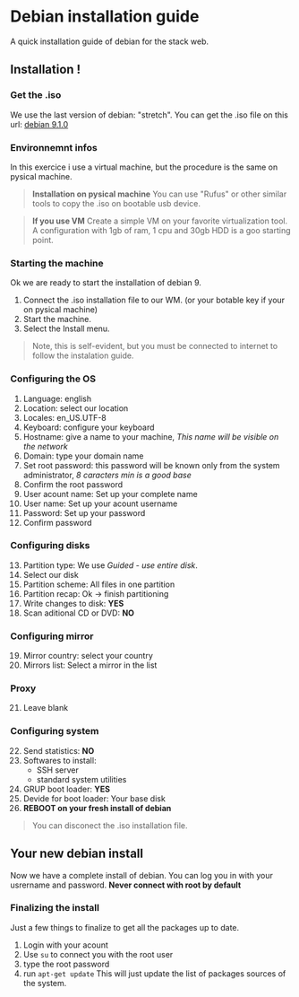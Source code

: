 # Debian installation guide

A quick installation guide of debian for the stack web.

## Installation !

### Get the .iso

We use the last version of debian: "stretch".
You can get the .iso file on this url: [debian 9.1.0](https://cdimage.debian.org/debian-cd/current/amd64/iso-cd/debian-9.1.0-amd64-netinst.iso)

### Environnemnt infos
In this exercice i use a virtual machine, but the procedure is the same on pysical machine.

> **Installation on pysical machine**
> You can use "Rufus" or other similar tools to copy the .iso on bootable usb device.


> **If you use VM**
> Create a simple VM on your favorite virtualization tool.
> A configuration with 1gb of ram, 1 cpu and 30gb HDD is a goo starting point.

### Starting the machine
Ok we are ready to start the installation of debian 9.

1. Connect the .iso installation file to our WM. (or your botable key if your on pysical machine)
2. Start the machine.
3. Select the Install menu.

> Note, this is self-evident, but you must be connected to internet to follow the instalation guide.

### Configuring the OS
1. Language: english
2. Location: select our location
3. Locales: en_US.UTF-8
4. Keyboard: configure your keyboard
5. Hostname: give a name to your machine, *This name will be visible on the network*
6. Domain: type your domain name
7. Set root password: this password will be known only from the system administrator, *8 caracters min is a good base*
8. Confirm the root password
9. User acount name: Set up your complete name
10. User name: Set up your acount username
11. Password: Set up your password
12. Confirm password

### Configuring disks
13. Partition type: We use *Guided - use entire disk*.
14. Select our disk
15. Partition scheme: All files in one partition
16. Partition recap: Ok -> finish partitioning
17. Write changes to disk: **YES**
18. Scan aditional CD or DVD: **NO**

### Configuring mirror
19. Mirror country: select your country
20. Mirrors list: Select a mirror in the list

### Proxy
21. Leave blank

### Configuring system
22. Send statistics: **NO**
23. Softwares to install:
    - SSH server
    - standard system utilities
24. GRUP boot loader: **YES**
25. Devide for boot loader: Your base disk
26. **REBOOT on your fresh install of debian**
> You can disconect the .iso installation file.

## Your new debian install
Now we have a complete install of debian. You can log you in with your usrername and password. **Never connect with root by default**

### Finalizing the install
Just a few things to finalize to get all the packages up to date.
1. Login with your acount
2. Use `su` to connect you with the root user
3. type the root password
4. run `apt-get update` This will just update the list of packages sources of the system.